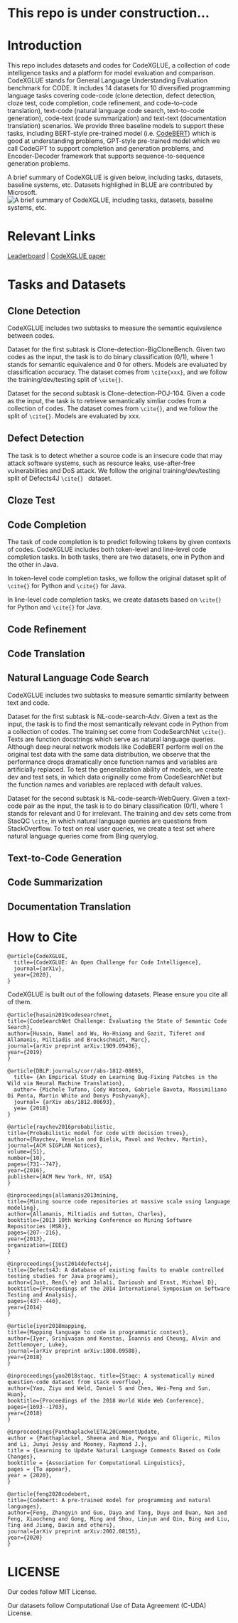 # This repo is under construction...

# Introduction
This repo includes datasets and codes for CodeXGLUE, a collection of code intelligence tasks and a platform for model evaluation and comparison. CodeXGLUE stands for General Language Understanding Evaluation benchmark for CODE. It includes 14 datasets for 10 diversified programming language tasks covering code-code (clone detection, defect detection, cloze test, code completion, code refinement, and code-to-code translation), text-code (natural language code search, text-to-code generation), code-text (code summarization) and text-text (documentation translation) scenarios. We provide three baseline models to support these tasks, including BERT-style pre-trained model (i.e. [CodeBERT](https://github.com/microsoft/CodeBERT)) which is good at understanding problems, GPT-style pre-trained model which we call CodeGPT to support completion and generation problems, and Encoder-Decoder framework that supports sequence-to-sequence generation problems.

A brief summary of CodeXGLUE is given below, including tasks, datasets, baseline systems, etc. Datasets highlighed in BLUE are contributed by Microsoft.
![A brief summary of CodeXGLUE, including tasks, datasets, baseline systems, etc.](https://github.com/microsoft/CodeXGLUE/blob/main/tasks.jpg)

# Relevant Links
[Leaderboard](https://microsoft.github.io/CodeXGLUE/) | [CodeXGLUE paper](arxivpaper-to-be-added)

# Tasks and Datasets

## Clone Detection 
CodeXGLUE includes two subtasks to measure the semantic equivalence between codes. 

Dataset for the first subtask is Clone-detection-BigCloneBench. Given two codes as the input, the task is to do binary classification (0/1), where 1 stands for semantic equivalence and 0 for others. Models are evaluated by classification accuracy. The dataset comes from <code>\cite{xxx}</code>, and we follow the training/dev/testing split of <code>\cite{}</code>.

Dataset for the second subtask is Clone-detection-POJ-104. Given a code as the input, the task is to retrieve semantically simliar codes from a collection of codes.  The dataset comes from <code>\cite{}</code>, and we follow the split of <code>\cite{}</code>. Models are evaluated by xxx. 


## Defect Detection 
The task is to detect whether a source code is an insecure code that may attack software systems, such as resource leaks, use-after-free vulnerabilities and DoS attack.
We follow the original training/dev/testing split of Defects4J <code>\cite{} </code> dataset. 

## Cloze Test 

## Code Completion 
The task of code completion is to predict following tokens by given contexts of codes. 
CodeXGLUE includes both token-level and line-level code completion tasks. In both tasks, there are two datasets, one in Python and the other in Java. 

In token-level code completion tasks, we follow the original dataset split of <code>\cite{}</code> for Python and <code>\cite{}</code> for Java. 

In line-level code completion tasks, we create datasets based on <code>\cite{}</code> for Python and <code>\cite{}</code> for Java. 

## Code Refinement 

## Code Translation

## Natural Language Code Search 
CodeXGLUE includes  two subtasks to measure semantic similarity between text and code. 

Dataset for the first subtask is NL-code-search-Adv. Given a text as the input, the task is to find the most semantically relevant code in Python from a collection of codes. The training set come from CodeSearchNet <code>\cite{}</code>. Texts are function docstrings which serve as natural language queries. Although deep neural network models like CodeBERT perform well on the original test data with the same data distribution, we observe that the performance drops dramatically once function names and variables are artificially replaced. To test the generalization ability of models, we create dev and test sets, in which data originally come from CodeSearchNet but the function names and variables are replaced with default values.

Dataset for the second subtask is NL-code-search-WebQuery. Given a text-code pair as the input, the task is to do binary classification (0/1), where 1 stands for relevant and 0 for irrelevant. The training and dev sets come from StacQC <code>\cite</code>, in which natural language queries are questions from StackOverflow. To test on real user queries, we create a test set where natural language queries come from Bing querylog. 

## Text-to-Code Generation 

## Code Summarization 

## Documentation Translation 


# How to Cite
<pre><code>@article{CodeXGLUE,
  title={CodeXGLUE: An Open Challenge for Code Intelligence},
  journal={arXiv},
  year={2020},
}</code></pre>

CodeXGLUE is built out of the following datasets. Please ensure you cite all of them.

<pre><code>@article{husain2019codesearchnet,
title={CodeSearchNet Challenge: Evaluating the State of Semantic Code Search},
author={Husain, Hamel and Wu, Ho-Hsiang and Gazit, Tiferet and Allamanis, Miltiadis and Brockschmidt, Marc},
journal={arXiv preprint arXiv:1909.09436},
year={2019}
}</code></pre>

<pre><code>@article{DBLP:journals/corr/abs-1812-08693,
  title= {An Empirical Study on Learning Bug-Fixing Patches in the Wild via Neural Machine Translation},
  author= {Michele Tufano, Cody Watson, Gabriele Bavota, Massimiliano Di Penta, Martin White and Denys Poshyvanyk},
  journal= {arXiv abs/1812.08693},
  yea= {2018}
}</code></pre>

<pre><code>@article{raychev2016probabilistic,
title={Probabilistic model for code with decision trees},
author={Raychev, Veselin and Bielik, Pavol and Vechev, Martin},
journal={ACM SIGPLAN Notices},
volume={51},
number={10},
pages={731--747},
year={2016},
publisher={ACM New York, NY, USA}
}</code></pre>

<pre><code>@inproceedings{allamanis2013mining,
title={Mining source code repositories at massive scale using language modeling},
author={Allamanis, Miltiadis and Sutton, Charles},
booktitle={2013 10th Working Conference on Mining Software Repositories (MSR)},
pages={207--216},
year={2013},
organization={IEEE}
}</code></pre>

<pre><code>@inproceedings{just2014defects4j,
title={Defects4J: A database of existing faults to enable controlled testing studies for Java programs},
author={Just, Ren{\'e} and Jalali, Darioush and Ernst, Michael D},
booktitle={Proceedings of the 2014 International Symposium on Software Testing and Analysis},
pages={437--440},
year={2014}
}</code></pre>

<pre><code>@article{iyer2018mapping,
title={Mapping language to code in programmatic context},
author={Iyer, Srinivasan and Konstas, Ioannis and Cheung, Alvin and Zettlemoyer, Luke},
journal={arXiv preprint arXiv:1808.09588},
year={2018}
}</code></pre>

<pre><code>@inproceedings{yao2018staqc, title={Staqc: A systematically mined question-code dataset from stack overflow},
author={Yao, Ziyu and Weld, Daniel S and Chen, Wei-Peng and Sun, Huan},
booktitle={Proceedings of the 2018 World Wide Web Conference},
pages={1693--1703},
year={2018}
}</code></pre>

<pre><code>@inproceedings{PanthaplackelETAL20CommentUpdate,
author = {Panthaplackel, Sheena and Nie, Pengyu and Gligoric, Milos and Li, Junyi Jessy and Mooney, Raymond J.},
title = {Learning to Update Natural Language Comments Based on Code Changes},
booktitle = {Association for Computational Linguistics},
pages = {To appear},
year = {2020},
}</code></pre>

<pre><code>@article{feng2020codebert,
title={Codebert: A pre-trained model for programming and natural languages},
author={Feng, Zhangyin and Guo, Daya and Tang, Duyu and Duan, Nan and Feng, Xiaocheng and Gong, Ming and Shou, Linjun and Qin, Bing and Liu, Ting and Jiang, Daxin and others},
journal={arXiv preprint arXiv:2002.08155},
year={2020}
}</code></pre>

# LICENSE
Our codes follow MIT License.

Our datasets follow Computational Use of Data Agreement (C-UDA) License.

